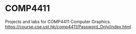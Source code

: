 # COMP4411
Projects and labs for COMP4411 Computer Graphics. https://course.cse.ust.hk/comp4411/Password_Only/index.html
